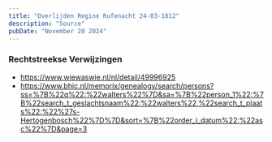 ```yaml
---
title: "Overlijden Regine Rufenacht 24-03-1812"
description: "Source"
pubDate: "November 20 2024"
---
```


### Rechtstreekse Verwijzingen
- https://www.wiewaswie.nl/nl/detail/49996925
- https://www.bhic.nl/memorix/genealogy/search/persons?ss=%7B%22q%22:%22walters%22%7D&sa=%7B%22person_1%22:%7B%22search_t_geslachtsnaam%22:%22walters%22,%22search_t_plaats%22:%22%27s-Hertogenbosch%22%7D%7D&sort=%7B%22order_i_datum%22:%22asc%22%7D&page=3